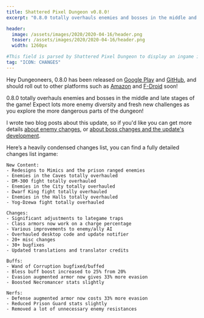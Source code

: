 ```yaml
---
title: Shattered Pixel Dungeon v0.8.0!
excerpt: "0.8.0 totally overhauls enemies and bosses in the middle and late stages of the game! Expect lots more enemy diversity and fresh new challenges as you explore the more dangerous parts of the dungeon!"

header:
  image: /assets/images/2020/2020-04-16/header.png
  teaser: /assets/images/2020/2020-04-16/header.png
  width: 1260px

#This field is parsed by Shattered Pixel Dungeon to display an ingame icon in its news feed
tag: "ICON: CHANGES"
---
```

Hey Dungeoneers, 0.8.0 has been released on [Google Play](https://play.google.com/store/apps/details?id=com.shatteredpixel.shatteredpixeldungeon) and [GitHub](https://github.com/00-Evan/shattered-pixel-dungeon/releases), and should roll out to other platforms such as [Amazon](https://www.amazon.com/Shattered-Pixel-Dungeon/dp/B00OH2C21M/) and [F-Droid](https://f-droid.org/en/packages/com.shatteredpixel.shatteredpixeldungeon/) soon!

0.8.0 totally overhauls enemies and bosses in the middle and late stages of the game! Expect lots more enemy diversity and fresh new challenges as you explore the more dangerous parts of the dungeon!

I wrote two blog posts about this update, so if you'd like you can get more details [about enemy changes](/blog/coming-soon-to-shattered-more-new-foes.html), or [about boss changes and the update's development](/blog/coming-soon-to-shattered-better-bosses.html).

Here’s a heavily condensed changes list, you can find a fully detailed changes list ingame:

```
New Content:
- Redesigns to Mimics and the prison ranged enemies
- Enemies in the Caves totally overhauled
- DM-300 fight totally overhauled
- Enemies in the City totally overhauled
- Dwarf King fight totally overhauled
- Enemies in the Halls totally overhauled
- Yog-Dzewa fight totally overhauled

Changes:
- Significant adjustments to lategame traps
- Class armors now work on a charge percentage
- Various improvements to enemy/ally AI
- Overhauled desktop code and update notifier
- 20+ misc changes
- 30+ bugfixes
- Updated translations and translator credits

Buffs:
- Wand of Corruption bugfixed/buffed
- Bless buff boost increased to 25% from 20%
- Evasion augmented armor now gives 33% more evasion
- Boosted Necromancer stats slightly

Nerfs:
- Defense augmented armor now costs 33% more evasion
- Reduced Prison Guard stats slightly
- Removed a lot of unnecessary enemy resistances
```
